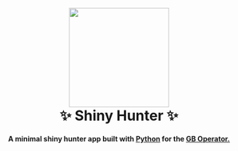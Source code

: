 <h1 align="center">
  <br>
  <img src="https://user-images.githubusercontent.com/33176335/172248742-ff2efa36-03ce-4220-aeff-55c7c06d3e01.png" width="200">
  <br>
  ✨ Shiny Hunter ✨
  <br>
</h1>

<h4 align="center">A minimal shiny hunter app built with <a href="https://www.python.org/" target="_blank">Python</a> for the <a href="https://www.epilogue.co/product/gb-operator" target="_blank">GB Operator.</h4>
